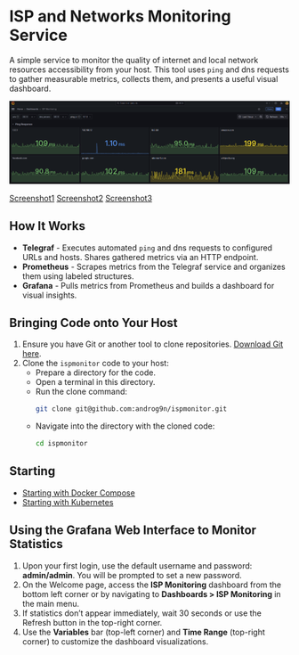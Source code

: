 # ISP and Networks Monitoring Service

A simple service to monitor the quality of internet and local network resources accessibility from your host. 
This tool uses `ping` and dns requests to gather measurable metrics, collects them, and presents a useful visual dashboard.

![ISP Monitoring Dashboard Screenshot](images/Screenshot1.png "ISP Monitoring Dashboard Screenshot")

[Screenshot1](images/Screenshot1.png)
[Screenshot2](images/Screenshot2.png)
[Screenshot3](images/Screenshot3.png)

## How It Works

- **Telegraf** - Executes automated `ping` and dns requests to configured URLs and hosts. Shares gathered metrics via an HTTP endpoint.
- **Prometheus** - Scrapes metrics from the Telegraf service and organizes them using labeled structures.
- **Grafana** - Pulls metrics from Prometheus and builds a dashboard for visual insights.

## Bringing Code onto Your Host

1. Ensure you have Git or another tool to clone repositories. [Download Git here](https://git-scm.com/downloads).
2. Clone the `ispmonitor` code to your host:
   - Prepare a directory for the code.
   - Open a terminal in this directory.
   - Run the clone command:
     ```bash
     git clone git@github.com:androg9n/ispmonitor.git
     ```
   - Navigate into the directory with the cloned code:
     ```bash
     cd ispmonitor
     ```
## Starting

- [Starting with Docker Compose](/docker-compose/README.md#starting-with-docker-compose)
- [Starting with Kubernetes](/kubernetes/README.md#starting-with-kubernates)

## Using the Grafana Web Interface to Monitor Statistics

1. Upon your first login, use the default username and password: **admin/admin**. You will be prompted to set a new password.
2. On the Welcome page, access the **ISP Monitoring** dashboard from the bottom left corner or by navigating to **Dashboards > ISP Monitoring** in the main menu.
3. If statistics don’t appear immediately, wait 30 seconds or use the Refresh button in the top-right corner.
4. Use the **Variables** bar (top-left corner) and **Time Range** (top-right corner) to customize the dashboard visualizations.
